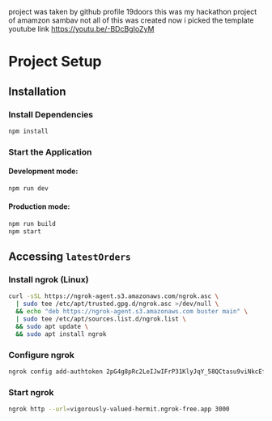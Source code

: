 project was taken by github profile 19doors this was my hackathon project of amamzon sambav not all of this was created now i picked the template
youtube link https://youtu.be/-BDcBgIoZyM
# Project Setup
## Installation

### Install Dependencies
```bash
npm install
```

### Start the Application

#### Development mode:

```bash
npm run dev
```
#### Production mode:
```bash
npm run build
npm start
```

## Accessing `latestOrders`

### Install ngrok (Linux)

```bash
curl -sSL https://ngrok-agent.s3.amazonaws.com/ngrok.asc \
  | sudo tee /etc/apt/trusted.gpg.d/ngrok.asc >/dev/null \
  && echo "deb https://ngrok-agent.s3.amazonaws.com buster main" \
  | sudo tee /etc/apt/sources.list.d/ngrok.list \
  && sudo apt update \
  && sudo apt install ngrok
```
###  Configure ngrok

```bash
ngrok config add-authtoken 2pG4g8pRc2LeIJwIFrP31KlyJqY_58QCtasu9viNkcEfvm4uA
```
### Start ngrok

```bash
ngrok http --url=vigorously-valued-hermit.ngrok-free.app 3000
```
